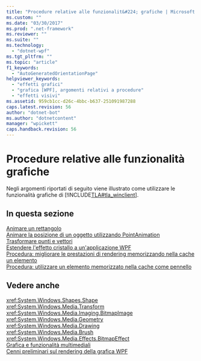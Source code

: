 ```yaml
---
title: "Procedure relative alle funzionalit&#224; grafiche | Microsoft Docs"
ms.custom: ""
ms.date: "03/30/2017"
ms.prod: ".net-framework"
ms.reviewer: ""
ms.suite: ""
ms.technology: 
  - "dotnet-wpf"
ms.tgt_pltfrm: ""
ms.topic: "article"
f1_keywords: 
  - "AutoGeneratedOrientationPage"
helpviewer_keywords: 
  - "effetti grafici"
  - "grafica [WPF], argomenti relativi a procedure"
  - "effetti visivi"
ms.assetid: 959cb1cc-d26c-4bbc-b637-251091987288
caps.latest.revision: 56
author: "dotnet-bot"
ms.author: "dotnetcontent"
manager: "wpickett"
caps.handback.revision: 56
---
```

# Procedure relative alle funzionalit&#224; grafiche
Negli argomenti riportati di seguito viene illustrato come utilizzare le funzionalità grafiche di [!INCLUDE[TLA#tla_winclient](../../../../includes/tlasharptla-winclient-md.md)].  
  
## In questa sezione  
 [Animare un rettangolo](../../../../docs/framework/wpf/graphics-multimedia/how-to-animate-a-rectangle.md)  
 [Animare la posizione di un oggetto utilizzando PointAnimation](../../../../docs/framework/wpf/graphics-multimedia/how-to-animate-the-position-of-an-object-by-using-pointanimation.md)  
 [Trasformare punti e vettori](../../../../docs/framework/wpf/graphics-multimedia/how-to-transform-points-and-vectors.md)  
 [Estendere l'effetto cristallo a un'applicazione WPF](../../../../docs/framework/wpf/graphics-multimedia/extend-glass-frame-into-a-wpf-application.md)  
 [Procedura: migliorare le prestazioni di rendering memorizzando nella cache un elemento](../../../../docs/framework/wpf/graphics-multimedia/how-to-improve-rendering-performance-by-caching-an-element.md)  
 [Procedura: utilizzare un elemento memorizzato nella cache come pennello](../../../../docs/framework/wpf/graphics-multimedia/how-to-use-a-cached-element-as-a-brush.md)  
  
## Vedere anche  
 <xref:System.Windows.Shapes.Shape>   
 <xref:System.Windows.Media.Transform>   
 <xref:System.Windows.Media.Imaging.BitmapImage>   
 <xref:System.Windows.Media.Geometry>   
 <xref:System.Windows.Media.Drawing>   
 <xref:System.Windows.Media.Brush>   
 <xref:System.Windows.Media.Effects.BitmapEffect>   
 [Grafica e funzionalità multimediali](../../../../docs/framework/wpf/graphics-multimedia/index.md)   
 [Cenni preliminari sul rendering della grafica WPF](../../../../docs/framework/wpf/graphics-multimedia/wpf-graphics-rendering-overview.md)